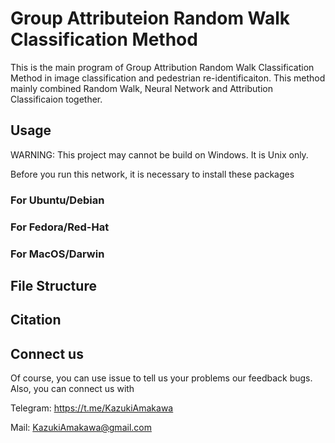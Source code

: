 # Group Attributeion Random Walk Classification Method
This is the main program of Group Attribution Random Walk Classification Method in image classification and pedestrian re-identificaiton. This method mainly combined Random Walk, Neural Network and Attribution Classificaion together.

## Usage
WARNING: This project may cannot be build on Windows. It is Unix only.

Before you run this network, it is necessary to install these packages

### For Ubuntu/Debian


### For Fedora/Red-Hat


### For MacOS/Darwin



## File Structure 


## Citation


## Connect us
Of course, you can use issue to tell us your problems our feedback bugs. Also, you can connect us with

Telegram: https://t.me/KazukiAmakawa

Mail: KazukiAmakawa@gmail.com

